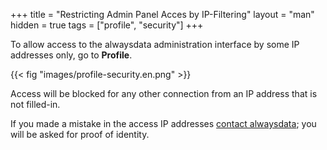+++
title = "Restricting Admin Panel Acces by IP-Filtering"
layout = "man"
hidden = true
tags = ["profile", "security"]
+++

To allow access to the alwaysdata administration interface by some IP addresses only, go to **Profile**.

{{< fig "images/profile-security.en.png" >}}

Access will be blocked for any other connection from an IP address that is not filled-in.

If you made a mistake in the access IP addresses [contact alwaysdata](https://www.alwaysdata.com/en/#contact); you will be asked for proof of identity.
